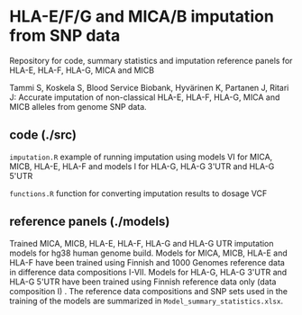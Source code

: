 # HLA-E/F/G and MICA/B imputation from SNP data

Repository for code, summary statistics and imputation reference panels for HLA-E, HLA-F, HLA-G, MICA and MICB

Tammi S, Koskela S, Blood Service Biobank, Hyvärinen K, Partanen J, Ritari J: Accurate imputation of non-classical HLA-E, HLA-F, HLA-G, MICA and MICB alleles from genome SNP data.

## code (./src)

`imputation.R` example of running imputation using models VI for MICA, MICB, HLA-E, HLA-F and models I for HLA-G, HLA-G 3'UTR and HLA-G 5'UTR

`functions.R` function for converting imputation results to dosage VCF

## reference panels (./models)
Trained MICA, MICB, HLA-E, HLA-F, HLA-G and HLA-G UTR imputation models for hg38 human genome build. Models for MICA, MICB, HLA-E and HLA-F have been trained using Finnish and 1000 Genomes reference data in difference data compositions I-VII. Models for HLA-G, HLA-G 3'UTR and HLA-G 5'UTR have been trained using Finnish reference data only (data composition I) . The reference data compositions and SNP sets used in the training of the models are summarized in `Model_summary_statistics.xlsx`.



